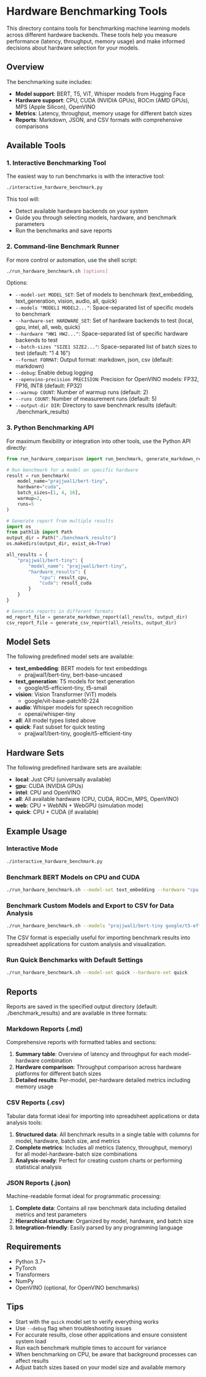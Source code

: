 # Hardware Benchmarking Tools

This directory contains tools for benchmarking machine learning models across different hardware backends. These tools help you measure performance (latency, throughput, memory usage) and make informed decisions about hardware selection for your models.

## Overview

The benchmarking suite includes:

- **Model support**: BERT, T5, ViT, Whisper models from Hugging Face
- **Hardware support**: CPU, CUDA (NVIDIA GPUs), ROCm (AMD GPUs), MPS (Apple Silicon), OpenVINO
- **Metrics**: Latency, throughput, memory usage for different batch sizes
- **Reports**: Markdown, JSON, and CSV formats with comprehensive comparisons

## Available Tools

### 1. Interactive Benchmarking Tool

The easiest way to run benchmarks is with the interactive tool:

```bash
./interactive_hardware_benchmark.py
```

This tool will:
- Detect available hardware backends on your system
- Guide you through selecting models, hardware, and benchmark parameters
- Run the benchmarks and save reports

### 2. Command-line Benchmark Runner

For more control or automation, use the shell script:

```bash
./run_hardware_benchmark.sh [options]
```

Options:
- `--model-set MODEL_SET`: Set of models to benchmark (text_embedding, text_generation, vision, audio, all, quick)
- `--models "MODEL1 MODEL2..."`: Space-separated list of specific models to benchmark
- `--hardware-set HARDWARE_SET`: Set of hardware backends to test (local, gpu, intel, all, web, quick)
- `--hardware "HW1 HW2..."`: Space-separated list of specific hardware backends to test
- `--batch-sizes "SIZE1 SIZE2..."`: Space-separated list of batch sizes to test (default: "1 4 16")
- `--format FORMAT`: Output format: markdown, json, csv (default: markdown)
- `--debug`: Enable debug logging
- `--openvino-precision PRECISION`: Precision for OpenVINO models: FP32, FP16, INT8 (default: FP32)
- `--warmup COUNT`: Number of warmup runs (default: 2)
- `--runs COUNT`: Number of measurement runs (default: 5)
- `--output-dir DIR`: Directory to save benchmark results (default: ./benchmark_results)

### 3. Python Benchmarking API

For maximum flexibility or integration into other tools, use the Python API directly:

```python
from run_hardware_comparison import run_benchmark, generate_markdown_report, generate_csv_report

# Run benchmark for a model on specific hardware
result = run_benchmark(
    model_name="prajjwal1/bert-tiny",
    hardware="cuda",
    batch_sizes=[1, 4, 16],
    warmup=2,
    runs=5
)

# Generate report from multiple results
import os
from pathlib import Path
output_dir = Path("./benchmark_results")
os.makedirs(output_dir, exist_ok=True)

all_results = {
    "prajjwal1/bert-tiny": {
        "model_name": "prajjwal1/bert-tiny",
        "hardware_results": {
            "cpu": result_cpu,
            "cuda": result_cuda
        }
    }
}

# Generate reports in different formats
md_report_file = generate_markdown_report(all_results, output_dir)
csv_report_file = generate_csv_report(all_results, output_dir)
```

## Model Sets

The following predefined model sets are available:

- **text_embedding**: BERT models for text embeddings
  - prajjwal1/bert-tiny, bert-base-uncased
- **text_generation**: T5 models for text generation
  - google/t5-efficient-tiny, t5-small
- **vision**: Vision Transformer (ViT) models
  - google/vit-base-patch16-224
- **audio**: Whisper models for speech recognition
  - openai/whisper-tiny
- **all**: All model types listed above
- **quick**: Fast subset for quick testing
  - prajjwal1/bert-tiny, google/t5-efficient-tiny

## Hardware Sets

The following predefined hardware sets are available:

- **local**: Just CPU (universally available)
- **gpu**: CUDA (NVIDIA GPUs)
- **intel**: CPU and OpenVINO
- **all**: All available hardware (CPU, CUDA, ROCm, MPS, OpenVINO)
- **web**: CPU + WebNN + WebGPU (simulation mode)
- **quick**: CPU + CUDA (if available)

## Example Usage

### Interactive Mode

```bash
./interactive_hardware_benchmark.py
```

### Benchmark BERT Models on CPU and CUDA

```bash
./run_hardware_benchmark.sh --model-set text_embedding --hardware "cpu cuda" --batch-sizes "1 4 16 32"
```

### Benchmark Custom Models and Export to CSV for Data Analysis

```bash
./run_hardware_benchmark.sh --models "prajjwal1/bert-tiny google/t5-efficient-tiny" --hardware "cpu openvino" --format csv
```

The CSV format is especially useful for importing benchmark results into spreadsheet applications for custom analysis and visualization.

### Run Quick Benchmarks with Default Settings

```bash
./run_hardware_benchmark.sh --model-set quick --hardware-set quick
```

## Reports

Reports are saved in the specified output directory (default: ./benchmark_results) and are available in three formats:

### Markdown Reports (.md)
Comprehensive reports with formatted tables and sections:
1. **Summary table**: Overview of latency and throughput for each model-hardware combination
2. **Hardware comparison**: Throughput comparison across hardware platforms for different batch sizes
3. **Detailed results**: Per-model, per-hardware detailed metrics including memory usage

### CSV Reports (.csv)
Tabular data format ideal for importing into spreadsheet applications or data analysis tools:
1. **Structured data**: All benchmark results in a single table with columns for model, hardware, batch size, and metrics
2. **Complete metrics**: Includes all metrics (latency, throughput, memory) for all model-hardware-batch size combinations
3. **Analysis-ready**: Perfect for creating custom charts or performing statistical analysis

### JSON Reports (.json)
Machine-readable format ideal for programmatic processing:
1. **Complete data**: Contains all raw benchmark data including detailed metrics and test parameters
2. **Hierarchical structure**: Organized by model, hardware, and batch size
3. **Integration-friendly**: Easily parsed by any programming language

## Requirements

- Python 3.7+
- PyTorch
- Transformers
- NumPy
- OpenVINO (optional, for OpenVINO benchmarks)

## Tips

- Start with the `quick` model set to verify everything works
- Use `--debug` flag when troubleshooting issues
- For accurate results, close other applications and ensure consistent system load
- Run each benchmark multiple times to account for variance
- When benchmarking on CPU, be aware that background processes can affect results
- Adjust batch sizes based on your model size and available memory